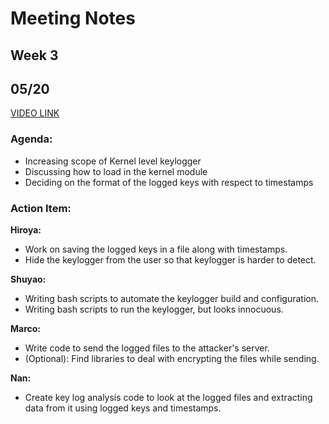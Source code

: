 ﻿
# Meeting Notes
## Week 3 
## 05/20

[VIDEO LINK]()

### Agenda:
- Increasing scope of Kernel level keylogger
- Discussing how to load in the kernel module
- Deciding on the format of the logged keys with respect to timestamps

### Action Item:
**Hiroya:**
- Work on saving the logged keys in a file along with timestamps.
- Hide the keylogger from the user so that keylogger is harder to detect.

**Shuyao:**
- Writing bash scripts to automate the keylogger build and configuration.
- Writing bash scripts to run the keylogger, but looks innocuous.

**Marco:**
- Write code to send the logged files to the attacker's server.
- (Optional): Find libraries to deal with encrypting the files while sending.

**Nan:**
- Create key log analysis code to look at the logged files and extracting data from it using logged keys and timestamps.

